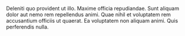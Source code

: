 Deleniti quo provident ut illo. Maxime officia repudiandae. Sunt aliquam dolor aut nemo rem repellendus animi. Quae nihil et voluptatem rem accusantium officiis ut quaerat. Ea voluptatem non aliquam animi. Quis perferendis nulla.